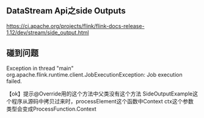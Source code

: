## DataStream Api之side Outputs

https://ci.apache.org/projects/flink/flink-docs-release-1.12/dev/stream/side_output.html

## 碰到问题

Exception in thread "main" org.apache.flink.runtime.client.JobExecutionException: Job execution failed.

【ok】提示@Override用的这个方法中父类没有这个方法
SideOutputExample这个程序从源码中拷贝过来时，processElement这个函数中Context ctx这个参数类型会变成ProcessFunction.Context

